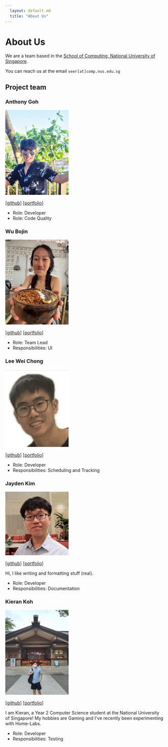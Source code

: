 ```yaml
---
  layout: default.md
  title: "About Us"
---
```


# About Us

We are a team based in the [School of Computing, National University of Singapore](http://www.comp.nus.edu.sg).

You can reach us at the email `seer[at]comp.nus.edu.sg`

## Project team

### Anthony Goh

<img src="images/antgyf.png" width="200px">

[[github](http://github.com/antgyf)]
[[portfolio](team/johndoe.md)]

* Role: Developer
* Role: Code Quality

### Wu Bojin

<img src="images/wubojin.png" width="200px">

[[github](http://github.com/wubojin)]
[[portfolio](team/johndoe.md)]

* Role: Team Lead
* Responsibilities: UI

### Lee Wei Chong

<img src="images/hogretup.png" width="200px">

[[github](http://github.com/hogretup)]
[[portfolio](team/johndoe.md)]

* Role: Developer
* Responsibilities: Scheduling and Tracking

### Jayden Kim

<img src="images/jayden-kim-nus.png" width="200px">

[[github](https://github.com/Jayden-Kim-NUS)]
[[portfolio](team/johndoe.md)]

Hi, I like writing and formatting stuff (real).

* Role: Developer
* Responsibilities: Documentation

### Kieran Koh

<img src="images/friedcabbagesalad.png" width="200px">

[[github](http://github.com/FriedCabbageSalad)]
[[portfolio](team/johndoe.md)]  

I am Kieran, a Year 2 Computer Science student at the National University of Singapore!
My hobbies are Gaming and I've recently been experimenting with Home-Labs.

* Role: Developer
* Responsibilities: Testing

